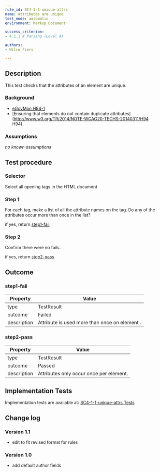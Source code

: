 ```yaml
---
rule_id: SC4-1-1-unique-attrs
name: Attributes are unique
test_mode: automatic
environment: Markup Document

success_criterion:
- 4.1.1 # Parsing (Level A)

authors:
- Wilco Fiers

---
```


## Description

This test checks that the attributes of an element are unique.

### Background

- [eGovMon H94-1](http://wiki.egovmon.no/wiki/SC4.1.1#ID:_H94-1)
- [Ensuring that elements do not contain duplicate attributes](http://www.w3.org/TR/2014/NOTE-WCAG20-TECHS-20140311/H94 H94)

### Assumptions

*no known assumptions*

## Test procedure

### Selector

Select all opening tags in the HTML document

### Step 1

For each tag, make a list of all the attribute names on the tag. Do any of the attributes occur more than once in the list?

if yes, return [step1-fail](#step1-fail)

### Step 2

Confirm there were no fails.

if yes, return [step2-pass](#step2-pass)

## Outcome

### step1-fail

| Property    | Value
|-------------|-----
| type        | TestResult
| outcome     | Failed
| description | Attribute <attribute-name> is used more than once on element <pointer>.

### step2-pass

| Property    | Value
|-------------|-----
| type        | TestResult
| outcome     | Passed
| description | Attributes only occur once per element.

## Implementation Tests

Implementation tests are available at: [SC4-1-1-unique-attrs Tests](SC4-1-1-unique-attrs.test.md)

## Change log

### Version 1.1
- edit to fit revised format for rules

### Version 1.0
- add default author fields

